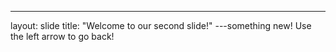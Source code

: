 ---
layout: slide
title: "Welcome to our second slide!"
---something new!
Use the left arrow to go back!
